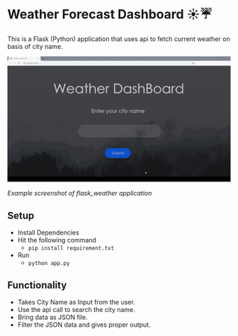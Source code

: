 # Weather Forecast Dashboard ☀️☔️

This is a Flask (Python) application that uses api to fetch current weather on basis of city name.

![](static/images/weather.gif)

_Example screenshot of flask_weather application_

## Setup
- Install Dependencies
- Hit the following command
  - `pip install requirement.txt`
- Run
  - `python app.py`


## Functionality

- Takes City Name as Input from the user.
- Use the api call to search the city name.
- Bring data as JSON file.
- Filter the JSON data and gives proper output. 
